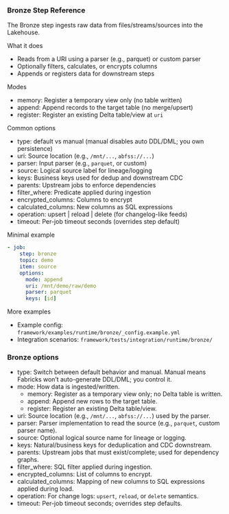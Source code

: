 ### Bronze Step Reference

The Bronze step ingests raw data from files/streams/sources into the Lakehouse.

What it does
- Reads from a URI using a parser (e.g., parquet) or custom parser
- Optionally filters, calculates, or encrypts columns
- Appends or registers data for downstream steps

Modes
- memory: Register a temporary view only (no table written)
- append: Append records to the target table (no merge/upsert)
- register: Register an existing Delta table/view at `uri`

Common options
- type: default vs manual (manual disables auto DDL/DML; you own persistence)
- uri: Source location (e.g., `/mnt/...`, `abfss://...`)
- parser: Input parser (e.g., `parquet`, or custom)
- source: Logical source label for lineage/logging
- keys: Business keys used for dedup and downstream CDC
- parents: Upstream jobs to enforce dependencies
- filter_where: Predicate applied during ingestion
- encrypted_columns: Columns to encrypt
- calculated_columns: New columns as SQL expressions
- operation: upsert | reload | delete (for changelog-like feeds)
- timeout: Per-job timeout seconds (overrides step default)

Minimal example
```yaml
- job:
    step: bronze
    topic: demo
    item: source
    options:
      mode: append
      uri: /mnt/demo/raw/demo
      parser: parquet
      keys: [id]
```

More examples
- Example config: `framework/examples/runtime/bronze/_config.example.yml`
- Integration scenarios: `framework/tests/integration/runtime/bronze/`


### Bronze options

- type: Switch between default behavior and manual. Manual means Fabricks won’t auto-generate DDL/DML; you control it.
- mode: How data is ingested/written.
  - memory: Register as a temporary view only; no Delta table is written.
  - append: Append new rows to the target table.
  - register: Register an existing Delta table/view.
- uri: Source location (e.g., `/mnt/...`, `abfss://...`) used by the parser.
- parser: Parser implementation to read the source (e.g., `parquet`, custom parser name).
- source: Optional logical source name for lineage or logging.
- keys: Natural/business keys for deduplication and CDC downstream.
- parents: Upstream jobs that must exist/complete; used for dependency graphs.
- filter_where: SQL filter applied during ingestion.
- encrypted_columns: List of columns to encrypt.
- calculated_columns: Mapping of new columns to SQL expressions applied during load.
- operation: For change logs: `upsert`, `reload`, or `delete` semantics.
- timeout: Per-job timeout seconds; overrides step defaults.